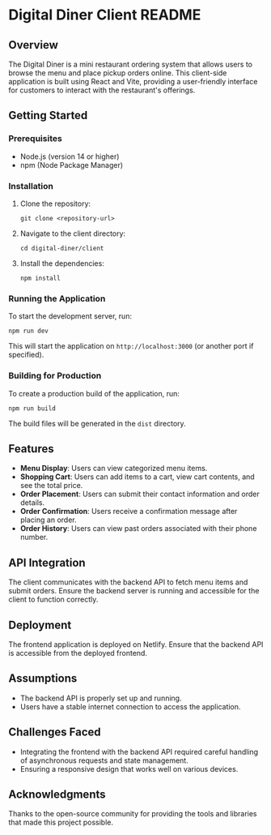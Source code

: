 # Digital Diner Client README

## Overview
The Digital Diner is a mini restaurant ordering system that allows users to browse the menu and place pickup orders online. This client-side application is built using React and Vite, providing a user-friendly interface for customers to interact with the restaurant's offerings.

## Getting Started

### Prerequisites
- Node.js (version 14 or higher)
- npm (Node Package Manager)

### Installation
1. Clone the repository:
   ```
   git clone <repository-url>
   ```
2. Navigate to the client directory:
   ```
   cd digital-diner/client
   ```
3. Install the dependencies:
   ```
   npm install
   ```

### Running the Application
To start the development server, run:
```
npm run dev
```
This will start the application on `http://localhost:3000` (or another port if specified).

### Building for Production
To create a production build of the application, run:
```
npm run build
```
The build files will be generated in the `dist` directory.

## Features
- **Menu Display**: Users can view categorized menu items.
- **Shopping Cart**: Users can add items to a cart, view cart contents, and see the total price.
- **Order Placement**: Users can submit their contact information and order details.
- **Order Confirmation**: Users receive a confirmation message after placing an order.
- **Order History**: Users can view past orders associated with their phone number.

## API Integration
The client communicates with the backend API to fetch menu items and submit orders. Ensure the backend server is running and accessible for the client to function correctly.

## Deployment
The frontend application is deployed on Netlify. Ensure that the backend API is accessible from the deployed frontend.

## Assumptions
- The backend API is properly set up and running.
- Users have a stable internet connection to access the application.

## Challenges Faced
- Integrating the frontend with the backend API required careful handling of asynchronous requests and state management.
- Ensuring a responsive design that works well on various devices.

## Acknowledgments
Thanks to the open-source community for providing the tools and libraries that made this project possible.